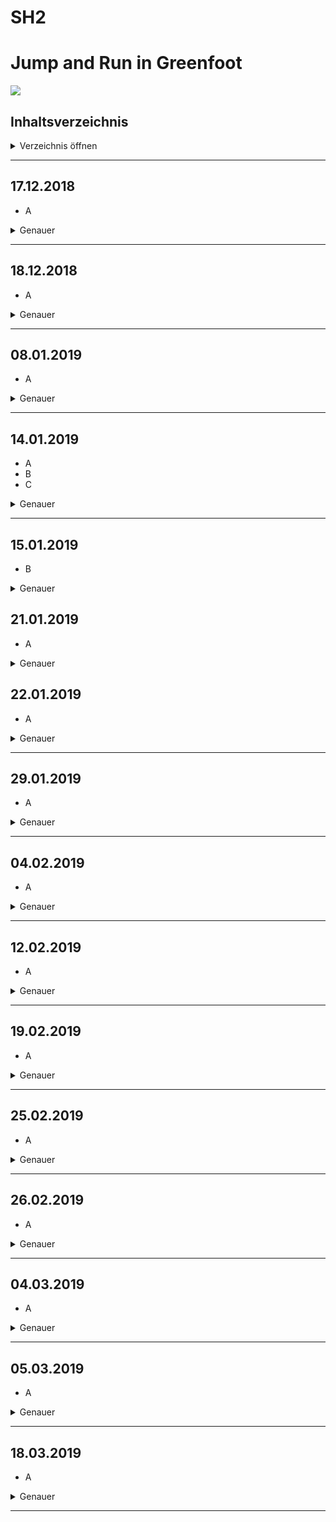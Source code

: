 # SH2
# Jump and Run in Greenfoot 
![](https://upload.wikimedia.org/wikipedia/commons/4/43/Greenfoot_Logo.jpg) 

## Inhaltsverzeichnis <a name="Inhaltsverzeichnis"></a>
<details>
  <summary>Verzeichnis öffnen</summary> 

[Erste Informatikstunde](#eins)

[Zweite Informatikstunde](#zwei)

[Dritte Informatikstunde](#drei)

[Vierte Informatikstunde](#vier)

[Fünfte Informatikstunde](#fünf)

[Sechste Informatikstunde](#sechs)

[Siebte Informatikstunde](#sieben)

[Achte Informatikstunde](#acht)

[Neunte Informatikstunde](#neun)

[Zehnte Informatikstunde](#zehn)

[Elfte Informatikstunde](#elf)

[Zwölfte Informatikstunde](#zwölf)

[Dreizehnte Informatikstunde](#dreizehn)

[Vierzehnte Informatikstunde](#vierzehn)

[Fünfzehnte Informatikstunde](#fünfzehn)

</details>  <hr>


## 17.12.2018  <a name="eins"></a> 

*  A

<details>
  <summary>Genauer</summary> 
A
   </details>  <hr>
  


## 18.12.2018  <a name="zwei"></a> 

*  A
    
<details>
  <summary>Genauer</summary> 
A
</details> <hr>
 

## 08.01.2019  <a name="drei"></a> 

*   A
<details>
  <summary>Genauer</summary> 
  A

</details> <hr>

## 14.01.2019  <a name="vier"></a> 

*   A
*   B
*   C
<details>
  <summary>Genauer</summary>
B
</details> <hr>

## 15.01.2019  <a name="fünf"></a> 

*   B

<details>
  <summary>Genauer</summary>
A
</details>

## 21.01.2019  <a name="sechs"></a> 

*   A

<details>
  <summary>Genauer</summary> 
AB
</details>


## 22.01.2019  <a name="sieben"></a> 

* A
<details>
  <summary>Genauer</summary> 
A
</details> <hr>

## 29.01.2019 <a name="acht"></a> 

*   A

<details>
  <summary>Genauer</summary>
A
    
</details> <hr>

## 04.02.2019  <a name="neun"></a> 

*   A
<details>
  <summary>Genauer</summary>
A
</details> <hr>

## 12.02.2019  <a name="zehn"></a> 

*   A

<details>
  <summary>Genauer</summary>
A

</details> <hr>

## 19.02.2019  <a name="elf"></a> 

*   A
<details>
  <summary>Genauer</summary>
A
</details> <hr>

## 25.02.2019  <a name="zwölf"></a> 

*   A

<details>
  <summary>Genauer</summary>
A
</details> <hr>

## 26.02.2019 <a name="dreizehn"></a> 

*  A
<details>
  <summary>Genauer</summary>
A
</details> <hr>

## 04.03.2019<a name="vierzehn"></a> 

*   A
<details>
  <summary>Genauer</summary>
A
 </details> <hr>


## 05.03.2019  <a name="vierzehn"></a>

*   A

<details>
  <summary>Genauer</summary>
A
</details> <hr>


## 18.03.2019  <a name="fünfzehn"></a> 

* A
<details>
  <summary>Genauer</summary>
A    

 </details> <hr>


